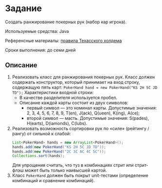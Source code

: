# Задание

Создать ранжирование покерных рук (набор кар игрока).

Используемые средства: Java

Референсные материалы: [правила Техасского холдема](https://en.wikipedia.org/wiki/Texas_hold_%27em)

Сроки выполнения: до семи дней

## Описание
1. Реализовать класс для ранжирования покерных рук.
   Класс должен содержать конструктор, который принимает на вход строку, содержащую
   пять карт: `PokerHand hand = new PokerHand("KS 2H 5C JD TD");`
   Характеристики входной строки:
    * В качестве разделителя используется пробел.
    * Описание каждой карты состоит из двух символов:
      * первый символ — это номинал карты. Допустимые значения: 2, 3, 4, 5, 6, 7, 8, 9, T(en),
        J(ack), Q(ueen), K(ing), A(ce);
      * второй символ — масть. Допустимые значения: S(pades), H(earts), D(iamonds), C(lubs).
2. Реализовать возможность сортировки рук по «силе» (рейтингу / рангу) от сильной к
   слабой:
    ```java
    List<PokerHand> hands = new ArrayList<PokerHand>(); 
    hands.add(new PokerHand("KS 2H 5C JD TD")); 
    hands.add(new PokerHand("2C 3C AC 4C 5C"));
    Collections.sort(hands);
    ```
   Для упрощения считать, что туз в комбинациях стрит или стрит-флэш может быть только
   наивысшей картой.
3. Класс `PokerHand` должен быть покрыт unit-тестами (определение комбинаций и сравнение
   комбинаций).